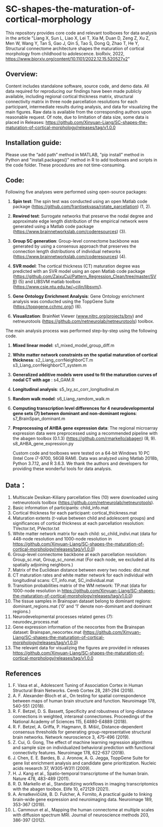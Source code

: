 # SC-shapes-the-maturation-of-cortical-morphology
This repository provides core code and relevant toolboxes for data analysis in the article "Liang X, Sun L, Liao X, Lei T, Xia M, Duan D, Zeng Z, Xu Z, Men W, Wang Y, Tan S, Gao J, Qin S, Tao S, Dong Q, Zhao T, He Y, Structural connectome architecture shapes the maturation of cortical morphology from childhood to adolescence. bioRxiv, 2022, https://www.biorxiv.org/content/10.1101/2022.12.15.520527v2"

## Overview:

Content includes standalone software, source code, and demo data. All data required for reproducing our findings have been made publicly available, including regional cortical thickness matrix, structural connectivity matrix in three node parcellation resolutions for each participant, intermediate results during analysis, and data for visualizing the main figures. Raw data is available from the corresponding authors upon reasonable request. Of note, due to limitation of data size, some data is placed in Releases: https://github.com/Xinyuan-Liang/SC-shapes-the-maturation-of-cortical-morphology/releases/tag/v1.0.0
## Installation guide:

Please use the “add path” method in MATLAB, "pip install" method in Python and "install.packages()" method in R to add toolboxes and scripts in the code folder. These procedures are not time-consuming.

## Code:

Following five analyses were performed using open-source packages:
1. **Spin test**: The spin test was conducted using an open Matlab code package (https://github.com/frantisekvasa/rotate_parcellation) (1, 2).

2. **Rewired test**: Surrogate networks that preserve the nodal degree and approximate edge length distribution of the empirical network were generated using a Matlab code package (https://www.brainnetworkslab.com/coderesources) (3). 

3. **Group SC generation**: Group-level connectome backbone was generated by using a consensus approach that preserves the connection length distributions of individual networks (https://www.brainnetworkslab.com/coderesources) (4).

4. **SVR model**: The cortical thickness (CT) maturation degree was predicted with an SVR model using an open Matlab code package (https://github.com/ZaixuCui/Pattern_Regression_Clean/tree/master/SVR) (5) and LIBSVM matlab toolbox (https://www.csie.ntu.edu.tw/~cjlin/libsvm/).

5. **Gene Ontology Enrichment Analysis**: Gene Ontology enrichment analysis was conducted using the ToppGene Suite (https://toppgene.cchmc.org/) (6).
6. **Visualization**: BrainNet Viewer (www.nitrc.org/projects/bnv) and netneurotools (https://github.com/netneurolab/netneurotools) toolbox.

The main analysis process was performed step-by-step using the following code.
1. **Mixed linear model**: s1_mixed_model_group_diff.m

2. **White matter network constraints on the spatial maturation of cortical thickness**: s2_Liang_corrNeighborCT.m s3_Liang_corrNeighborCT_system.m

3. **Generalized additive models were used to fit the maturation curves of nodal CT with age** : s4_GAM.R 

4. **Longitudinal analysis**: s5_lxy_sc_corr_longitudinal.m

5. **Random walk model**: s6_Liang_ramdom_walk.m

6. **Computing transcription level differences for 4 neurodevelopmental gene sets (7) between dominant and non-dominant regions**: s7_BrainSpan_dominant.m

7. **Preprocessing of AHBA gene expression data**: The regional microarray expression data were preprocessed using a recommended pipeline with the abagen toolbox (0.1.3) (https://github.com/rmarkello/abagen) (8, 9).
    s8_AHBA_gene_expression.py

    Custom code and toolboxes were tested on a 64-bit Windows 10 PC (Intel Core i7-9700, 56GB RAM). Data was analyzed using Matlab 2018b, Python 3.7.12, and R 3.6.3. We thank the authors and developers for providing these wonderful tools for data analysis.

## Data：

1.	Multiscale Desikan-Kiliany parcellation files (10) were downloaded using netneurotools toolbox (https://github.com/netneurolab/netneurotools).
2.	Basic information of participants: child_info.mat
3.	Cortical thickness  for each participant: cortical_thickness.mat
4.	Maturation extents (*t*-value between child and adolescent groups) and significances of cortical thickness at each parcellation resolution: 
   TVector.txt, PVector.txt
5.	White matter network matrix for each child: sc_child_indivi.mat (data for 448-node resolution and 1000-node resolution in https://github.com/Xinyuan-Liang/SC-shapes-the-maturation-of-cortical-morphology/releases/tag/v1.0.0)
6.	Group-level connectome backbone at each parcellation resolution:
   Group_sc.mat, Group_sc_nonei.mat (For each node, we excluded all its spatially adjoining neighbors.)
7.	Matrix of the Euclidean distance between every two nodes: dist.mat
8.	CT maturation rates and white matter network for each individual with longitudinal scans: CT_info.mat, SC_individual.mat
9.	Transition probabilities matrix of the WM network: TP.mat (data for 1000-node resolution in https://github.com/Xinyuan-Liang/SC-shapes-the-maturation-of-cortical-morphology/releases/tag/v1.0.0)
10.	The tissue samples in Brainspan dataset belong to dominant regions:
    dominant_regions.mat (‘0’ and ‘1’ denote non-dominant and dominant regions.)
11.	Neurodevelopmental processes related genes (7): neurodev_process.mat
12.	Gene expression information of the neocortex from the Brainspan dataset: Brainspan_neocortex.mat (https://github.com/Xinyuan-Liang/SC-shapes-the-maturation-of-cortical-morphology/releases/tag/v1.0.0)
13.	The relevant data for visualizing the figures are  provided in releases https://github.com/Xinyuan-Liang/SC-shapes-the-maturation-of-cortical-morphology/releases/tag/v1.0.0

## References
1.	F. Vasa et al., Adolescent Tuning of Association Cortex in Human Structural Brain Networks. Cereb Cortex 28, 281-294 (2018).
2.	A. F. Alexander-Bloch et al., On testing for spatial correspondence between maps of human brain structure and function. Neuroimage 178, 540-551 (2018).
3.	R. F. Betzel, D. S. Bassett, Specificity and robustness of long-distance connections in weighted, interareal connectomes. Proceedings of the National Academy of Sciences 115, E4880-E4889 (2018).
4.	R. F. Betzel, A. Griffa, P. Hagmann, B. Mišić, Distance-dependent consensus thresholds for generating group-representative structural brain networks. Network neuroscience 3, 475-496 (2019).
5.	Z. Cui, G. Gong, The effect of machine learning regression algorithms and sample size on individualized behavioral prediction with functional connectivity features. Neuroimage 178, 622-637 (2018).
6.	J. Chen, E. E. Bardes, B. J. Aronow, A. G. Jegga, ToppGene Suite for gene list enrichment analysis and candidate gene prioritization. Nucleic acids research 37, W305-W311 (2009).
7. H. J. Kang et al., Spatio-temporal transcriptome of the human brain. Nature 478, 483-489 (2011).
8.	R. D. Markello et al., Standardizing workflows in imaging transcriptomics with the abagen toolbox. Elife 10, e72129 (2021).
9.	A. Arnatkevic̆iūtė, B. D. Fulcher, A. Fornito, A practical guide to linking brain-wide gene expression and neuroimaging data. Neuroimage 189, 353-367 (2019).	
10.	L. Cammoun et al., Mapping the human connectome at multiple scales with diffusion spectrum MRI. Journal of neuroscience methods 203, 386-397 (2012).



